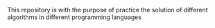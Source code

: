 This repository is with the purpose of practice the solution of different algorithms in different programming languages
